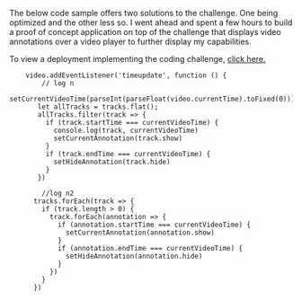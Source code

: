 The below code sample offers two solutions to the challenge. One being optimized and the other less so. I went ahead and spent a few hours to build a proof of concept application on top of the challenge that displays video annotations over a video player to further display my capabilities.  

To view a deployment implementing the coding challenge, [click here.](https://newsela-challenge.netlify.app/)

```
    video.addEventListener('timeupdate', function () {
        // log n
      setCurrentVideoTime(parseInt(parseFloat(video.currentTime).toFixed(0)))
       let allTracks = tracks.flat();
       allTracks.filter(track => {
         if (track.startTime === currentVideoTime) {
           console.log(track, currentVideoTime)
           setCurrentAnnotation(track.show)
         }
         if (track.endTime === currentVideoTime) {
           setHideAnnotation(track.hide)
         }
       })
    
        //log n2
      tracks.forEach(track => {
        if (track.length > 0) {
          track.forEach(annotation => {
            if (annotation.startTime === currentVideoTime) {
              setCurrentAnnotation(annotation.show)
            }
            if (annotation.endTime === currentVideoTime) {
              setHideAnnotation(annotation.hide)
            }
          })
        }
      })
```

